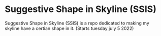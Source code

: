 # Suggestive Shape in Skyline (SSIS)
Suggestive Shape in Skyline (SSIS) is a repo dedicated to making my skyline have a certian shape in it.
(Starts tuesday july 5 2022)
